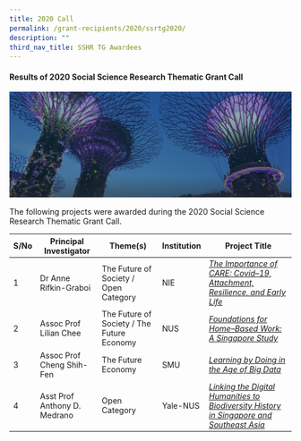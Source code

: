 ```yaml
---
title: 2020 Call
permalink: /grant-recipients/2020/ssrtg2020/
description: ""
third_nav_title: SSHR TG Awardees
---
```

#### **Results of 2020 Social Science Research Thematic Grant Call**
![](/images/hero-banner.png)

The following projects were awarded during the 2020 Social Science Research Thematic Grant Call. 


| S/No | Principal<br>Investigator | Theme(s) |Institution |Project Title |
| -------- | -------- | -------- | -------- | -------- |
| 1 | Dr Anne Rifkin-Graboi | The Future of Society / Open Category | NIE |*[The Importance of CARE: Covid–19, Attachment, Resilience, and Early Life](https://www.ssrc.edu.sg/projects-funded/thematic-grant/anne2020/)*  |
| 2 |  Assoc Prof Lilian Chee | The Future of Society / The Future Economy | NUS | *[Foundations for Home–Based Work: A Singapore Study](https://www.ssrc.edu.sg/projects/thematic-grant/lilian2020/)* |
| 3 |  Assoc Prof Cheng Shih-Fen | The Future Economy |SMU | *[Learning by Doing in the Age of Big Data](https://www.ssrc.edu.sg/projects/thematic-grant/shihfen2020/)* |
| 4 |  Asst Prof Anthony D. Medrano | Open Category | Yale-NUS |*[Linking the Digital Humanities to Biodiversity History in Singapore and Southeast Asia](https://www.ssrc.edu.sg/projects/thematic-grant/anthony2020/)* |